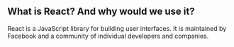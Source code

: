 
## What is React? And why would we use it?

React is a JavaScript library for building user interfaces. It is maintained by Facebook and a community of individual developers and companies.
